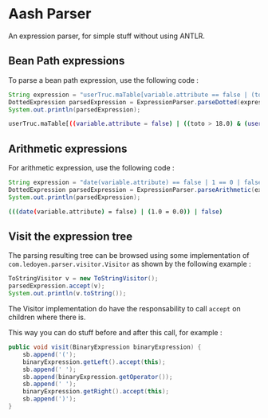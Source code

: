 # Aash Parser

An expression parser, for simple stuff without using ANTLR.

## Bean Path expressions

To parse a bean path expression, use the following code :

```java
String expression = "userTruc.maTable[variable.attribute == false | (toto > 18 & userTruc[*].family in [\"toto\", \"titi\"])].tableau[length(texte)].name";
DottedExpression parsedExpression = ExpressionParser.parseDotted(expression);
System.out.println(parsedExpression);
```

```bash
userTruc.maTable[((variable.attribute = false) | ((toto > 18.0) & (userTruc[*].family E ["toto", "titi"])))].tableau[length(texte)].name
```

## Arithmetic expressions

For arithmetic expression, use the following code :

```java
String expression = "date(variable.attribute) == false | 1 == 0 | false";
DottedExpression parsedExpression = ExpressionParser.parseArithmetic(expression);
System.out.println(parsedExpression);
```

```bash
(((date(variable.attribute) = false) | (1.0 = 0.0)) | false)
```

## Visit the expression tree

The parsing resulting tree can be browsed using some implementation of `com.ledoyen.parser.visitor.Visitor` as shown by the following example :

```java
ToStringVisitor v = new ToStringVisitor();
parsedExpression.accept(v);
System.out.println(v.toString());
```

The Visitor implementation do have the responsability to call `accept` on children where there is.

This way you can do stuff before and after this call, for example :

```java
public void visit(BinaryExpression binaryExpression) {
	sb.append('(');
	binaryExpression.getLeft().accept(this);
	sb.append(' ');
	sb.append(binaryExpression.getOperator());
	sb.append(' ');
	binaryExpression.getRight().accept(this);
	sb.append(')');
}
```
